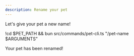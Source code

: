 ```yaml
---
description: Rename your pet
---
```


Let's give your pet a new name!

!cd $PET_PATH && bun src/commands/pet-cli.ts "/pet-name $ARGUMENTS"

Your pet has been renamed!
